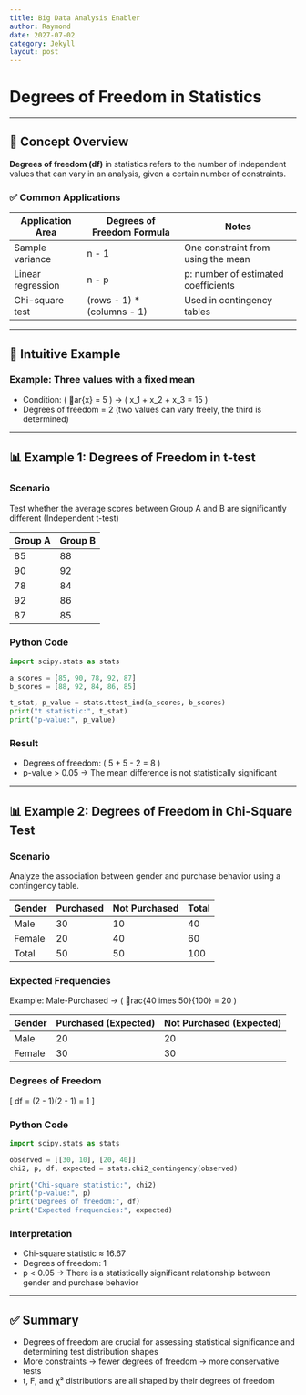 ```yaml
---
title: Big Data Analysis Enabler
author: Raymond
date: 2027-07-02
category: Jekyll
layout: post
---
```



# Degrees of Freedom in Statistics

---

## 📌 Concept Overview

**Degrees of freedom (df)** in statistics refers to the number of independent values that can vary in an analysis, given a certain number of constraints.

### ✅ Common Applications

| Application Area     | Degrees of Freedom Formula           | Notes                                  |
|----------------------|--------------------------------------|----------------------------------------|
| Sample variance       | n - 1                                | One constraint from using the mean     |
| Linear regression     | n - p                                | p: number of estimated coefficients    |
| Chi-square test       | (rows - 1) * (columns - 1)           | Used in contingency tables             |

---

## 🎲 Intuitive Example

### Example: Three values with a fixed mean

- Condition: \( ar{x} = 5 \) → \( x_1 + x_2 + x_3 = 15 \)
- Degrees of freedom = 2 (two values can vary freely, the third is determined)

---

## 📊 Example 1: Degrees of Freedom in t-test

### Scenario

Test whether the average scores between Group A and B are significantly different (Independent t-test)

| Group A | Group B |
|--------|---------|
| 85     | 88      |
| 90     | 92      |
| 78     | 84      |
| 92     | 86      |
| 87     | 85      |

### Python Code

```python
import scipy.stats as stats

a_scores = [85, 90, 78, 92, 87]
b_scores = [88, 92, 84, 86, 85]

t_stat, p_value = stats.ttest_ind(a_scores, b_scores)
print("t statistic:", t_stat)
print("p-value:", p_value)
```

### Result

- Degrees of freedom: \( 5 + 5 - 2 = 8 \)
- p-value > 0.05 → The mean difference is not statistically significant

---

## 📊 Example 2: Degrees of Freedom in Chi-Square Test

### Scenario

Analyze the association between gender and purchase behavior using a contingency table.

| Gender | Purchased | Not Purchased | Total |
|--------|-----------|----------------|-------|
| Male   | 30        | 10             | 40    |
| Female | 20        | 40             | 60    |
| Total  | 50        | 50             | 100   |

### Expected Frequencies

Example: Male-Purchased → \( rac{40 	imes 50}{100} = 20 \)

| Gender | Purchased (Expected) | Not Purchased (Expected) |
|--------|----------------------|---------------------------|
| Male   | 20                   | 20                        |
| Female | 30                   | 30                        |

### Degrees of Freedom

\[
df = (2 - 1)(2 - 1) = 1
\]

### Python Code

```python
import scipy.stats as stats

observed = [[30, 10], [20, 40]]
chi2, p, df, expected = stats.chi2_contingency(observed)

print("Chi-square statistic:", chi2)
print("p-value:", p)
print("Degrees of freedom:", df)
print("Expected frequencies:", expected)
```

### Interpretation

- Chi-square statistic ≈ 16.67
- Degrees of freedom: 1
- p < 0.05 → There is a statistically significant relationship between gender and purchase behavior

---

## ✅ Summary

- Degrees of freedom are crucial for assessing statistical significance and determining test distribution shapes
- More constraints → fewer degrees of freedom → more conservative tests
- t, F, and χ² distributions are all shaped by their degrees of freedom
